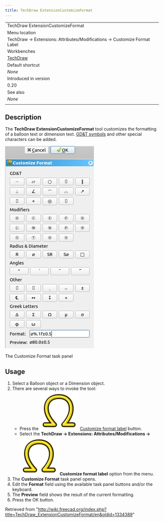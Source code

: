 ```yaml
---
title: TechDraw ExtensionCustomizeFormat
---
```


|                                                                          |
| ------------------------------------------------------------------------ |
| TechDraw ExtensionCustomizeFormat                                        |
| Menu location                                                            |
| TechDraw → Extensions: Attributes/Modifications → Customize Format Label |
| Workbenches                                                              |
| [TechDraw](/TechDraw_Workbench "TechDraw Workbench")                     |
| Default shortcut                                                         |
| _None_                                                                   |
| Introduced in version                                                    |
| 0.20                                                                     |
| See also                                                                 |
| _None_                                                                   |
|                                                                          |

## Description

The **TechDraw ExtensionCustomizeFormat** tool customizes the formatting of a balloon text or dimension text. [GD&T symbols](/TechDraw_Geometric_dimensioning_and_tolerancing "TechDraw Geometric dimensioning and tolerancing") and other special characters can be added.

![](/src/assets/images/TechDraw_ExtensionCustomizeFormatExample.png)

The Customize Format task panel

## Usage

1. Select a Balloon object or a Dimension object.
2. There are several ways to invoke the tool:
   - Press the ![](/src/assets/images/TechDraw_ExtensionCustomizeFormat.svg) [Customize format label](/TechDraw_ExtensionCustomizeFormat "TechDraw ExtensionCustomizeFormat") button.
   - Select the **TechDraw → Extensions: Attributes/Modifications → ![](/src/assets/images/TechDraw_ExtensionCustomizeFormat.svg) Customize format label** option from the menu.
3. The **Customize Format** task panel opens.
4. Edit the **Format** field using the available task panel buttons and/or the keyboard.
5. The **Preview** field shows the result of the current formatting.
6. Press the OK button.

Retrieved from "<http://wiki.freecad.org/index.php?title=TechDraw_ExtensionCustomizeFormat/en&oldid=1334389>"
